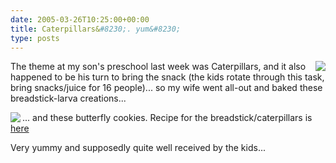 ```yaml
---
date: 2005-03-26T10:25:00+00:00
title: Caterpillars&#8230;. yum&#8230;
type: posts
---
```

<img align="right" src="http://www.duncanmackenzie.net/images/dsc01756.jpg" />The theme at my son's preschool last week was Caterpillars, and it also happened to be his turn to bring the snack (the kids rotate through this task, bring snacks/juice for 16 people)... so my wife went all-out and baked these breadstick-larva creations...

<img align="left" src="http://www.duncanmackenzie.net/images/dsc01763.jpg" />... and these butterfly cookies. Recipe for the breadstick/caterpillars is [here](http://familycrafts.about.com/od/creativesnacks/r/caterpilrecipe.htm)

Very yummy and supposedly quite well received by the kids...
